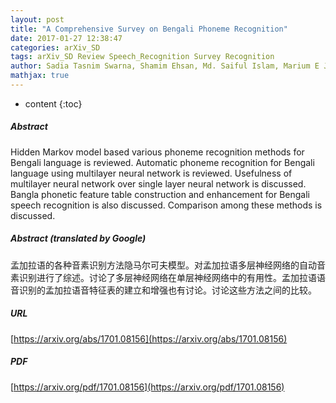 ```yaml
---
layout: post
title: "A Comprehensive Survey on Bengali Phoneme Recognition"
date: 2017-01-27 12:38:47
categories: arXiv_SD
tags: arXiv_SD Review Speech_Recognition Survey Recognition
author: Sadia Tasnim Swarna, Shamim Ehsan, Md. Saiful Islam, Marium E Jannat
mathjax: true
---
```


* content
{:toc}

##### Abstract
Hidden Markov model based various phoneme recognition methods for Bengali language is reviewed. Automatic phoneme recognition for Bengali language using multilayer neural network is reviewed. Usefulness of multilayer neural network over single layer neural network is discussed. Bangla phonetic feature table construction and enhancement for Bengali speech recognition is also discussed. Comparison among these methods is discussed.

##### Abstract (translated by Google)
孟加拉语的各种音素识别方法隐马尔可夫模型。对孟加拉语多层神经网络的自动音素识别进行了综述。讨论了多层神经网络在单层神经网络中的有用性。孟加拉语语音识别的孟加拉语音特征表的建立和增强也有讨论。讨论这些方法之间的比较。

##### URL
[https://arxiv.org/abs/1701.08156](https://arxiv.org/abs/1701.08156)

##### PDF
[https://arxiv.org/pdf/1701.08156](https://arxiv.org/pdf/1701.08156)

